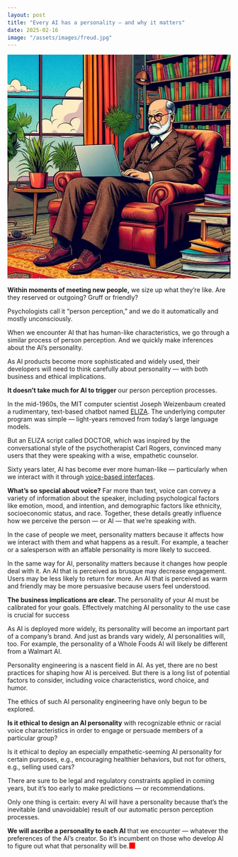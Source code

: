 ```yaml
---
layout: post
title: "Every AI has a personality — and why it matters"
date: 2025-02-16
image: "/assets/images/freud.jpg"
---
```


![Comic-style illustration of Sigmund Freud sitting in a leather armchair while using a laptop computer"](/assets/images/freud.jpg)

**Within moments of meeting new people,** we size up what they’re like. Are they reserved or outgoing? Gruff or friendly?

Psychologists call it “person perception,” and we do it automatically and mostly unconsciously.

When we encounter AI that has human-like characteristics, we go through a similar process of person perception. And we quickly make inferences about the AI’s personality.

As AI products become more sophisticated and widely used, their developers will need to think carefully about personality — with both business and ethical implications.

**It doesn’t take much for AI to trigger** our person perception processes.

In the mid-1960s, the MIT computer scientist Joseph Weizenbaum created a rudimentary, text-based chatbot named [ELIZA](https://en.wikipedia.org/wiki/ELIZA). The underlying computer program was simple — light-years removed from today’s large language models.

But an ELIZA script called DOCTOR, which was inspired by the conversational style of the psychotherapist Carl Rogers, convinced many users that they were speaking with a wise, empathetic counselor.

Sixty years later, AI has become ever more human-like — particularly when we interact with it through [voice-based interfaces](https://danieloran.github.io/2025/02/12/ai-finds-its-voice.html).

**What’s so special about voice?** Far more than text, voice can convey a variety of information about the speaker, including psychological factors like emotion, mood, and intention, and demographic factors like ethnicity, socioeconomic status, and race. Together, these details greatly influence how we perceive the person — or AI — that we’re speaking with.

In the case of people we meet, personality matters because it affects how we interact with them and what happens as a result. For example, a teacher or a salesperson with an affable personality is more likely to succeed.

In the same way for AI, personality matters because it changes how people deal with it. An AI that is perceived as brusque may decrease engagement. Users may be less likely to return for more. An AI that is perceived as warm and friendly may be more persuasive because users feel understood.

**The business implications are clear.** The personality of your AI must be calibrated for your goals. Effectively matching AI personality to the use case is crucial for success

As AI is deployed more widely, its personality will become an important part of a company’s brand. And just as brands vary widely, AI personalities will, too. For example, the personality of a Whole Foods AI will likely be different from a Walmart AI.

Personality engineering is a nascent field in AI. As yet, there are no best practices for shaping how AI is perceived. But there is a long list of potential factors to consider, including voice characteristics, word choice, and humor.

The ethics of such AI personality engineering have only begun to be explored.

**Is it ethical to design an AI personality** with recognizable ethnic or racial voice characteristics in order to engage or persuade members of a particular group?

Is it ethical to deploy an especially empathetic-seeming AI personality for certain purposes, e.g., encouraging healthier behaviors, but not for others, e.g., selling used cars?

There are sure to be legal and regulatory constraints applied in coming years, but it’s too early to make predictions — or recommendations.

Only one thing is certain: every AI will have a personality because that’s the inevitable (and unavoidable) result of our automatic person perception processes.

**We will ascribe a personality to each AI** that we encounter — whatever the preferences of the AI’s creator. So it’s incumbent on those who develop AI to figure out what that personality will be.<span style="font-size: 1.3em; color: red; vertical-align: -0.05em; line-height: 0;">■</span>
